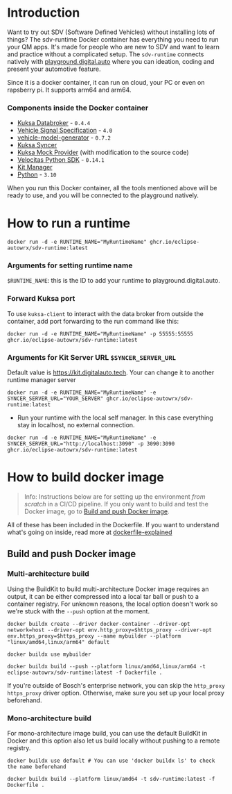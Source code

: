 # Introduction
Want to try out SDV (Software Defined Vehicles) without installing lots of things? The sdv-runtime Docker container has everything you need to run your QM apps. It's made for people who are new to SDV and want to learn and practice without a complicated setup.
The `sdv-runtime` connects natively with [playground.digital.auto](https://playground.digital.auto) where you can ideation, coding and present your automotive feature.

Since it is a docker container, it can run on cloud, your PC or even on rapsberry pi. It supports arm64 and arm64.

### Components inside the Docker container
- [Kuksa Databroker](https://github.com/eclipse-kuksa/kuksa-databroker/tree/0.4.4) - `0.4.4`
- [Vehicle Signal Specification](https://github.com/COVESA/vss-tools/tree/v4.0) - `4.0`
- [vehicle-model-generator](https://github.com/eclipse-velocitas/vehicle-model-generator/tree/v0.7.2) - `0.7.2`
- [Kuksa Syncer](kuksa-syncer/)
- [Kuksa Mock Provider](https://github.com/eclipse-kuksa/kuksa-mock-provider) (with modification to the source code)
- [Velocitas Python SDK](https://github.com/eclipse-velocitas/vehicle-app-python-sdk/tree/v0.14.1) - `0.14.1`
- [Kit Manager](kit-manager/)
- [Python](https://www.python.org/downloads/release/python-3100/) - `3.10`

When you run this Docker container, all the tools mentioned above will be ready to use, and you will be connected to the playground natively.



# How to run a runtime

```
docker run -d -e RUNTIME_NAME="MyRuntimeName" ghcr.io/eclipse-autowrx/sdv-runtime:latest
```

### Arguments for setting runtime name
`$RUNTIME_NAME`: this is the ID to add your runtime to playground.digital.auto.

### Forward Kuksa port
To use `kuksa-client` to interact with the data broker from outside the container, add port forwarding to the run command like this:

```
docker run -d -e RUNTIME_NAME="MyRuntimeName" -p 55555:55555 ghcr.io/eclipse-autowrx/sdv-runtime:latest
```


### Arguments for Kit Server URL `$SYNCER_SERVER_URL`

Default value is https://kit.digitalauto.tech. Your can change it to another runtime manager server

```
docker run -d -e RUNTIME_NAME="MyRuntimeName" -e SYNCER_SERVER_URL="YOUR_SERVER" ghcr.io/eclipse-autowrx/sdv-runtime:latest
```

- Run your runtime with the local self manager. In this case everything stay in localhost, no external connection.
```
docker run -d -e RUNTIME_NAME="MyRuntimeName" -e SYNCER_SERVER_URL="http://localhost:3090" -p 3090:3090 ghcr.io/eclipse-autowrx/sdv-runtime:latest
```



# How to build docker image

> Info: Instructions below are for setting up the environment *from scratch* in a CI/CD pipeline. If you only want to build and test the Docker image, go to [Build and push Docker image](#build-and-push-docker-image).

All of these has been included in the Dockerfile. If you want to understand what's going on inside, read more at [dockerfile-explained](doc/dockerfile-explained.md)

## Build and push Docker image

### Multi-architecture build

Using the BuildKit to build multi-architecture Docker image requires an output, it can be either compressed into a local tar ball or push to a container registry. For unknown reasons, the local option doesn't work so we're stuck with the `--push` option at the moment.

```shell
docker buildx create --driver docker-container --driver-opt network=host --driver-opt env.http_proxy=$https_proxy --driver-opt env.https_proxy=$https_proxy --name mybuilder --platform "linux/amd64,linux/arm64" default

docker buildx use mybuilder

docker buildx build --push --platform linux/amd64,linux/arm64 -t eclipse-autowrx/sdv-runtime:latest -f Dockerfile .
```

If you're outside of Bosch's enterprise network, you can skip the `http_proxy https_proxy` driver option. Otherwise, make sure you set up your local proxy beforehand.

### Mono-architecture build

For mono-architecture image build, you can use the default BuildKit in Docker and this option also let us build locally without pushing to a remote registry.

```shell
docker buildx use default # You can use 'docker buildx ls' to check the name beforehand

docker buildx build --platform linux/amd64 -t sdv-runtime:latest -f Dockerfile .
```

